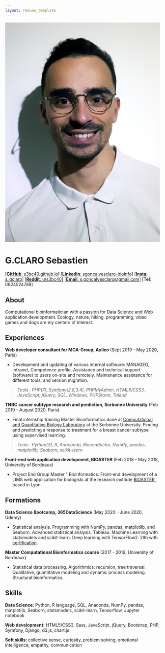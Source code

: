 ```yaml
---
layout: resume_template
---
```


![Profile](assets/images/profile_pic.png)

G.CLARO Sebastien
=================

[[**GitHub**: s3bc40.github.io]](https://s3bc40.github.io/)
[[**LinkedIn**: sgoncalvesclaro-bioinfo]](https://www.linkedin.com/in/sgoncalvesclaro-bioinfo/)
[[**Insta**: s_gclaro]](https://www.instagram.com/s_gclaro/)
[[**Reddit**: u/s3bc40]](https://www.reddit.com/user/s3bc40)
[[**Email**: s.goncalvesclaro@gmail.com]](mailto:s.goncalvesclaro@gmail.com)
[**Tel**: 0624524788]

About
--------

Computational bioinformatician with a passion for Data Science and Web application development.
Ecology, nature, hiking, programming, video games and dogs are my centers of interest.

Experiences
----------

**Web developer consultant for MCA-Group, Axileo** (Sept 2019 - May 2020, Paris)

+ Development and updating of various internal software: MANAGEO, Intranet, Competence profile. Assistance and technical support (software) to users on-site and remotely. Maintenance assistance for different tools, and version migration.

>*Tools : PHP(7), Symfony(2.8,3.4), PHPMyAdmin, HTML5/CSS3, JavaScript, jQuery, SQL, Windows, PHPStorm, Talend*

**TNBC cancer subtype research and prediction, Sorbonne University** (Feb 2019 - August 2020, Paris)

+ Final internship training Master Bioinformatics done at [Computational and Quantitative Biology Laboratory](http://www.lcqb.upmc.fr/) at the Sorbonne University. Finding and predicting a response to treatment for a breast cancer subtype using supervised learning.

>*Tools : Python(3), R, Anaconda, Bioconductor, NumPy, pandas, matplotlib, Seaborn, scikit-learn*

**Front-end web application development, BIOASTER** (Feb 2018 - May 2018, University of Bordeaux)

+ Project End Group Master 1 Bioinformatics. Front-end development of a LIMS web application for biologists at the research institute [BIOASTER](https://www.bioaster.org/fr/), based in Lyon.


Formations
---------

**Data Science Bootcamp, 365DataScience** (May 2020 - June 2020, Udemy)

+ Statistical analysis. Programming with NumPy, pandas, matplotlib, and Seaborn. Advanced statistical analysis. Tableau. Machine Learning with statsmodels and scikit-learn. Deep learning with TensorFlow2. 29h with [certification](../assets/pdf/certif_DS.pdf).

**Master Computational Bioinformatics course** (2017 - 2019, University of Bordeaux)

+ Statistical data processing. Algorithmics: recursion, tree traversal. Qualitative, quantitative modeling and dynamic process modeling. Structural bioinformatics.

Skills
---------

**Data Science:** Python, R language, SQL, Anaconda, NumPy, pandas, matplotlib, Seaborn, statsmodels, scikit-learn, Tensorflow, Jupyter notebook

**Web development:** HTML5/CSS3, Sass, JavaScript, jQuery, Bootstrap, PHP, Symfony, Django, d3.js, chart.js

**Soft skills:** collective sense, curiosity, problem solving, emotional intelligence, empathy, communication
